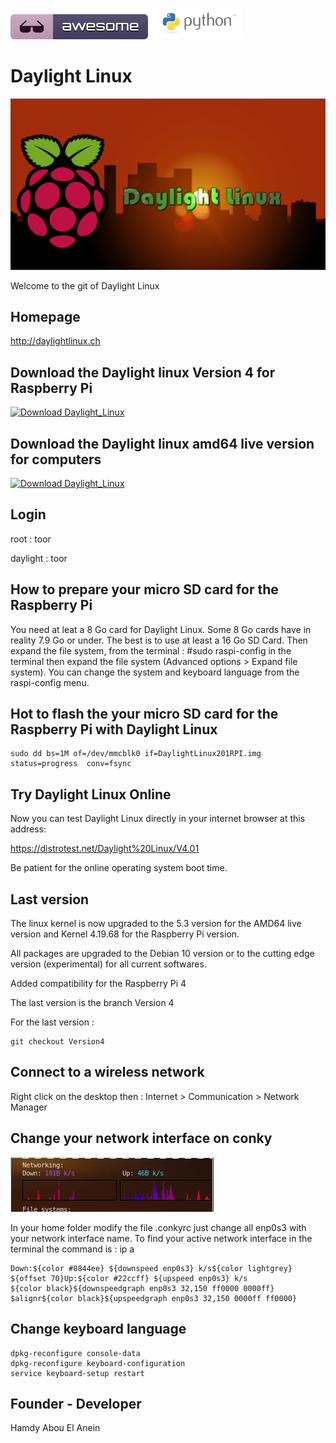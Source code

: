 ![Awesome](awesome.svg)   ![Python](python.png)

# Daylight Linux

![Daylight](DayLightLogoSunSetRPI.png)


Welcome to the git of Daylight Linux


## Homepage

http://daylightlinux.ch

## Download the Daylight linux Version 4 for Raspberry Pi
[![Download Daylight_Linux](https://a.fsdn.com/con/app/sf-download-button)](https://sourceforge.net/projects/daylight-linux/files/Daylight-GNU-Linux-RPI-Version4/Daylight-Linux-RPI-Version4.zip/download)



## Download the Daylight linux amd64 live version for computers
[![Download Daylight_Linux](https://a.fsdn.com/con/app/sf-download-button)](https://sourceforge.net/projects/daylight-linux/files/Daylight_Linux_amd64_Version4.01/Daylight_Linux_amd64_version4.01.zip/download)

## Login

root : toor

daylight : toor

## How to prepare your micro SD card for the Raspberry Pi

You need at leat a 8 Go card for Daylight Linux. Some 8 Go cards have in reality 7.9 Go or under. The best is to use at least a 16 Go SD Card. Then expand the file system, from the terminal : #sudo raspi-config in the terminal then expand the file system (Advanced options > Expand file system). You can change the system and keyboard language from the raspi-config menu.

## Hot to flash the your micro SD card for the Raspberry Pi with Daylight Linux

```
sudo dd bs=1M of=/dev/mmcblk0 if=DaylightLinux201RPI.img status=progress  conv=fsync
```


## Try Daylight Linux Online 

Now you can test Daylight Linux directly in your internet browser at this address:

https://distrotest.net/Daylight%20Linux/V4.01

Be patient for the online operating system boot time.

## Last version 

The linux kernel is now upgraded to the 5.3 version for the AMD64 live version and Kernel 4.19.68 for the Raspberry Pi version.

All packages are upgraded to the Debian 10 version or to the cutting edge version (experimental) for all current softwares.

Added compatibility for the Raspberry Pi 4

The last version is the branch Version 4

For the last version :

```
git checkout Version4
```
## Connect to a wireless network

Right click on the desktop then : Internet > Communication > Network Manager 

## Change your network interface on conky
![GRAPHS](daylight-conky-graphs.png)

In your home folder modify the file .conkyrc just change all enp0s3 with your network interface name. To find your active network interface in the terminal the command is : ip a

```
Down:${color #8844ee} ${downspeed enp0s3} k/s${color lightgrey} ${offset 70}Up:${color #22ccff} ${upspeed enp0s3} k/s
${color black}${downspeedgraph enp0s3 32,150 ff0000 0000ff} $alignr${color black}${upspeedgraph enp0s3 32,150 0000ff ff0000}
```

## Change keyboard language

```
dpkg-reconfigure console-data
dpkg-reconfigure keyboard-configuration
service keyboard-setup restart
```
## Founder -  Developer

Hamdy Abou El Anein
